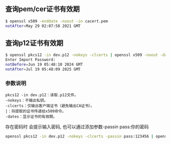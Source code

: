 
## 查询pem/cer证书有效期

```bash
$ openssl x509 -enddate -noout -in cacert.pem
notAfter=May 29 02:07:58 2021 GMT
```

## 查询p12证书有效期

```bash
$ openssl pkcs12 -in dev.p12 -nokeys -clcerts | openssl x509 -noout -dates
Enter Import Password:
notBefore=Jun 19 05:48:10 2024 GMT
notAfter=Jul 19 05:48:09 2025 GMT
```

### 参数说明
```
pkcs12 -in dev.p12：读取.p12文件。
-nokeys：不输出私钥。
-clcerts：仅输出客户端证书（避免输出CA证书）。
|：将提取的证书传递给x509命令。
-dates：显示证书的有效期。
```

存在密码时 会提示输入密码, 也可以通过添加参数-passin pass:你的密码

```bash
openssl pkcs12 -in dev.p12 -nokeys -clcerts -passin pass:123456 | openssl x509 -noout -dates
```